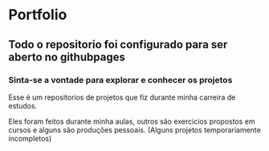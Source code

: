 # Portfolio
<h2>Todo o repositorio foi configurado para ser aberto no githubpages</h2>
<h3>Sinta-se a vontade para explorar e conhecer os projetos</h3>

Esse é um repositorios de projetos que fiz durante minha carreira de estudos.

Eles foram feitos durante minha aulas, outros são exercicios propostos em cursos e alguns são produções pessoais.
(Alguns projetos temporariamente incompletos)


